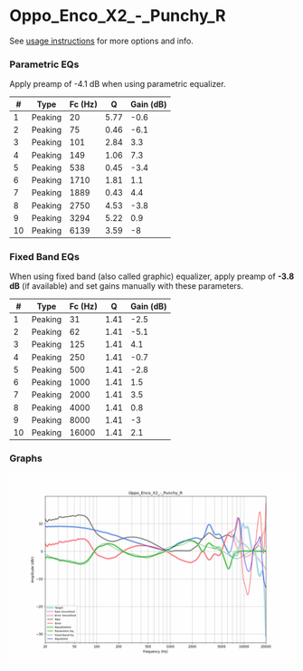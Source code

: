 # Oppo_Enco_X2_-_Punchy_R
See [usage instructions](https://github.com/jaakkopasanen/AutoEq#usage) for more options and info.

### Parametric EQs
Apply preamp of -4.1 dB when using parametric equalizer.

|   # | Type    |   Fc (Hz) |    Q |   Gain (dB) |
|-----|---------|-----------|------|-------------|
|   1 | Peaking |        20 | 5.77 |        -0.6 |
|   2 | Peaking |        75 | 0.46 |        -6.1 |
|   3 | Peaking |       101 | 2.84 |         3.3 |
|   4 | Peaking |       149 | 1.06 |         7.3 |
|   5 | Peaking |       538 | 0.45 |        -3.4 |
|   6 | Peaking |      1710 | 1.81 |         1.1 |
|   7 | Peaking |      1889 | 0.43 |         4.4 |
|   8 | Peaking |      2750 | 4.53 |        -3.8 |
|   9 | Peaking |      3294 | 5.22 |         0.9 |
|  10 | Peaking |      6139 | 3.59 |        -8   |

### Fixed Band EQs
When using fixed band (also called graphic) equalizer, apply preamp of **-3.8 dB** (if available) and set gains manually with these parameters.

|   # | Type    |   Fc (Hz) |    Q |   Gain (dB) |
|-----|---------|-----------|------|-------------|
|   1 | Peaking |        31 | 1.41 |        -2.5 |
|   2 | Peaking |        62 | 1.41 |        -5.1 |
|   3 | Peaking |       125 | 1.41 |         4.1 |
|   4 | Peaking |       250 | 1.41 |        -0.7 |
|   5 | Peaking |       500 | 1.41 |        -2.8 |
|   6 | Peaking |      1000 | 1.41 |         1.5 |
|   7 | Peaking |      2000 | 1.41 |         3.5 |
|   8 | Peaking |      4000 | 1.41 |         0.8 |
|   9 | Peaking |      8000 | 1.41 |        -3   |
|  10 | Peaking |     16000 | 1.41 |         2.1 |

### Graphs
![](./Oppo_Enco_X2_-_Punchy_R.png)
